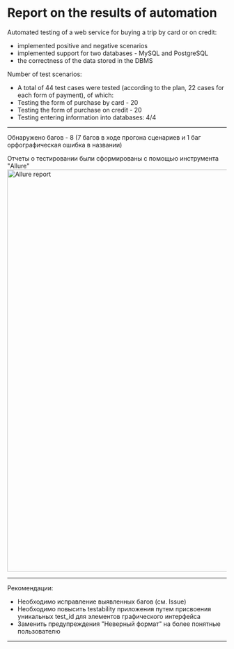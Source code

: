 # Report on the results of automation

Automated testing of a web service for buying a trip by card or on credit:
* implemented positive and negative scenarios
* implemented support for two databases - MySQL and PostgreSQL
* the correctness of the data stored in the DBMS

Number of test scenarios:
* A total of 44 test cases were tested (according to the plan, 22 cases for each form of payment), of which:
* Testing the form of purchase by card - 20
* Testing the form of purchase on credit - 20
* Testing entering information into databases: 4/4
___
Обнаружено багов - 8 (7 багов в ходе прогона сценариев и 1 баг орфографическая ошибка в названии)

Отчеты о тестировании были сформированы с помощью инструмента "Allure"
<img width="921" alt="Allure report" src="https://user-images.githubusercontent.com/79021474/146738163-630e4c76-7cd1-4462-9a5c-a28d922c22b4.png">

____

Рекомендации:

* Необходимо исправление выявленных багов (см. Issue)
* Необходимо повысить testability приложения путем присвоения уникальных test_id для элементов графического интерфейса
* Заменить предупреждения "Неверный формат" на более понятные пользователю
____
